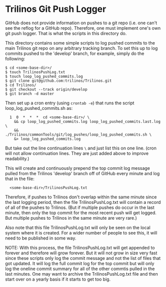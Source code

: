 # Trilinos Git Push Logger

GitHub does not provide information on pushes to a git repo (i.e. one can't
see the reflog for a GitHub repo).  Therefore, one must implement one's own
git push logger.  That is what the scripts in this directory do.

This directory contains some simple scripts to log pushed commits to the main
Trilinos git repo on any arbitrary tracking branch.  To set this up to log
commits pushed to the 'develop' branch, for example, simply do the following:

```
$ cd <some-base-dir>/
$ touch TrilinosPushLog.txt
$ touch loop_log_pushed_commits.log
$ git clone git@github.com:trilinos/Trilinos.git
$ cd Trilinos/
$ git checkout --track origin/develop
$ git branch -d master
```

Then set up a cron entry (using `crontab -e`) that runs the script
loop_log_pushed_commits.sh as:

```
  1  0  *  *  *  cd <some-base-dir>/ \
    && cp loop_log_pushed_commits.log loop_log_pushed_commits.last.log \
    && ./Trilinos/commonTools/git/log_pushes/loop_log_pushed_commits.sh \
    &> loop_log_pushed_commits.log
```

But take out the line continuation lines `\` and just list this on one line.
(cron will not allow continuation lines.  They are just added above to improve
readability.)

This will create and continuously prepend the top commit log message pulled
from the Trilinos 'develop' branch off of GitHub every minute and log that in
the file:

```
  <some-base-dir>/TrilinosPushLog.txt
```

Therefore, if pushes to Trilinos don't overlap within the same minute since
the last logging period, then the file TrilinosPushLog.txt will contain a
record of all of the pushes to Trilinos.  (But if multiple pushes do occur in
the last minute, then only the top commit for the most recent push will get
logged.  But multiple pushes to Trilinos in the same minute are very rare.)

Also note that this file TrilinosPushLog.txt will only be seen on the local
system where it is created.  For a wider number of people to see this, it will
need to be published in some way.

NOTE: With this process, the file TrilinosPushLog.txt will get appended to
forever and therefore will grow forever.  But it will not grow in size very
fast since these scripts only log the commit message and not the list of files
that got updated.  It will log the full commit log for the top commit but will
only log the oneline commit summary for all of the other commtis pulled in the
last minutes.  One may want to archive the TrilinosPushLog.txt file and then
start over on a yearly basis if it starts to get too big.

